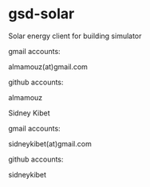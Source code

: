 gsd-solar
=========

Solar energy client for building simulator

gmail accounts:

almamouz(at)gmail.com

github accounts:

almamouz



Sidney Kibet

gmail accounts:

sidneykibet(at)gmail.com

github accounts:

sidneykibet
